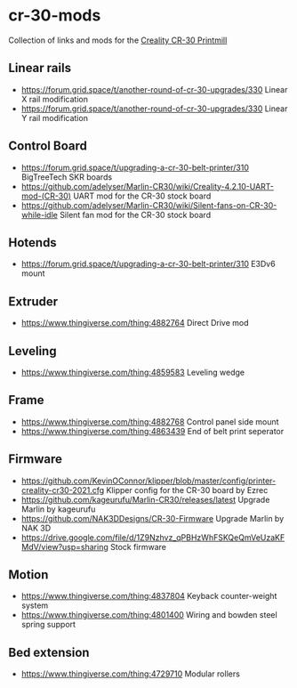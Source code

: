 # cr-30-mods
Collection of links and mods for the [Creality CR-30 Printmill](https://www.creality.com/goods-detail/creality-3dprintmill-3d-printer )

## Linear rails

- https://forum.grid.space/t/another-round-of-cr-30-upgrades/330 Linear X rail modification 
- https://forum.grid.space/t/another-round-of-cr-30-upgrades/330 Linear Y rail modification

## Control Board

- https://forum.grid.space/t/upgrading-a-cr-30-belt-printer/310 BigTreeTech SKR boards
- https://github.com/adelyser/Marlin-CR30/wiki/Creality-4.2.10-UART-mod-(CR-30) UART mod for the CR-30 stock board
- https://github.com/adelyser/Marlin-CR30/wiki/Silent-fans-on-CR-30-while-idle Silent fan mod for the CR-30 stock board

## Hotends

- https://forum.grid.space/t/upgrading-a-cr-30-belt-printer/310 E3Dv6 mount

## Extruder

- https://www.thingiverse.com/thing:4882764 Direct Drive mod

## Leveling

- https://www.thingiverse.com/thing:4859583 Leveling wedge

## Frame

- https://www.thingiverse.com/thing:4882768 Control panel side mount
- https://www.thingiverse.com/thing:4863439 End of belt print seperator

## Firmware

- https://github.com/KevinOConnor/klipper/blob/master/config/printer-creality-cr30-2021.cfg Klipper config for the CR-30 board by Ezrec
- https://github.com/kageurufu/Marlin-CR30/releases/latest Upgrade Marlin by kageurufu
- https://github.com/NAK3DDesigns/CR-30-Firmware Upgrade Marlin by NAK 3D
- https://drive.google.com/file/d/1Z9Nzhvz_qPBHzWhFSKQeQmVeUzaKFMdV/view?usp=sharing Stock firmware

## Motion

- https://www.thingiverse.com/thing:4837804 Keyback counter-weight system
- https://www.thingiverse.com/thing:4801400 Wiring and bowden steel spring support

## Bed extension

- https://www.thingiverse.com/thing:4729710 Modular rollers
